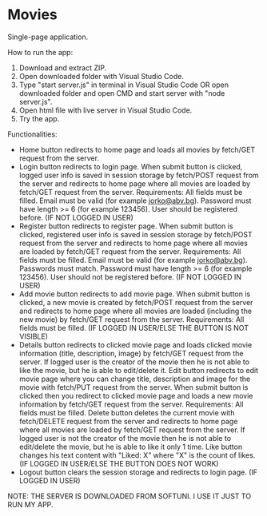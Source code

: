 # Movies

Single-page application.

How to run the app:
1. Download and extract ZIP.
2. Open downloaded folder with Visual Studio Code.
3. Type "start server.js" in terminal in Visual Studio Code OR open downloaded folder and open CMD and start server with "node server.js".
4. Open html file with live server in Visual Studio Code.
5. Try the app.

Functionalities:
- Home button redirects to home page and loads all movies by fetch/GET request from the server.
- Login button redirects to login page. When submit button is clicked, logged user info is saved in session storage by fetch/POST request from the server and redirects to home page where all movies are loaded by fetch/GET request from the server. Requirements: All fields must be filled. Email must be valid (for example jorko@abv.bg). Password must have length >= 6 (for example 123456). User should be registered before. (IF NOT LOGGED IN USER)
- Register button redirects to register page. When submit button is clicked, registered user info is saved in session storage by fetch/POST request from the server and redirects to home page where all movies are loaded by fetch/GET request from the server. Requirements: All fields must be filled. Email must be valid (for example jorko@abv.bg). Passwords must match. Password must have length >= 6 (for example 123456). User should not be registered before. (IF NOT LOGGED IN USER)
- Add movie button redirects to add movie page. When submit button is clicked, a new movie is created by fetch/POST request from the server and redirects to home page where all movies are loaded (including the new movie) by fetch/GET request from the server. Requirements: All fields must be filled. (IF LOGGED IN USER/ELSE THE BUTTON IS NOT VISIBLE)
- Details button redirects to clicked movie page and loads clicked movie information (title, description, image) by fetch/GET request from the server. If logged user is the creator of the movie then he is not able to like the movie, but he is able to edit/delete it. Edit button redirects to edit movie page where you can change title, description and image for the movie with fetch/PUT request from the server. When submit button is clicked then you redirect to clicked movie page and loads a new movie information by fetch/GET request from the server. Requirements: All fields must be filled. Delete button deletes the current movie with fetch/DELETE request from the server and redirects to home page where all movies are loaded by fetch/GET request from the server. If logged user is not the creator of the movie then he is not able to edit/delete the movie, but he is able to like it only 1 time. Like button changes his text content with "Liked: X" where "X" is the count of likes. (IF LOGGED IN USER/ELSE THE BUTTON DOES NOT WORK)
- Logout button clears the session storage and redirects to login page. (IF LOGGED IN USER)

NOTE: THE SERVER IS DOWNLOADED FROM SOFTUNI. I USE IT JUST TO RUN MY APP.
